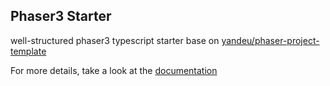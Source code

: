 ## Phaser3 Starter

well-structured phaser3 typescript starter base on [yandeu/phaser-project-template](https://github.com/yandeu/phaser-project-template#readme)

For more details, take a look at the [documentation](https://pong420.github.io/phaser3-starter/#/)
